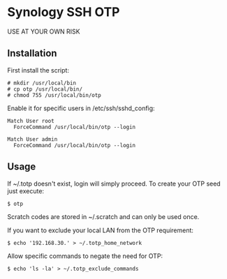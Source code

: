 # Synology SSH OTP

USE AT YOUR OWN RISK

## Installation

First install the script:

````
# mkdir /usr/local/bin
# cp otp /usr/local/bin/
# chmod 755 /usr/local/bin/otp
````

Enable it for specific users in /etc/ssh/sshd\_config:

````
Match User root
  ForceCommand /usr/local/bin/otp --login

Match User admin
  ForceCommand /usr/local/bin/otp --login
````

## Usage

If ~/.totp doesn't exist, login will simply proceed. To create your OTP seed
just execute:

````
$ otp
````

Scratch codes are stored in ~/.scratch and can only be used once.

If you want to exclude your local LAN from the OTP requirement:

````
$ echo '192.168.30.' > ~/.totp_home_network
````

Allow specific commands to negate the need for OTP:

````
$ echo 'ls -la' > ~/.totp_exclude_commands
